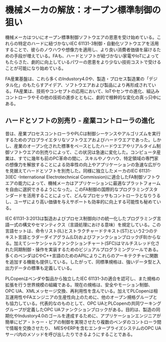 # 機械メーカの解放：オープン標準制御の狙い

機械メーカはついにオープン標準制御ソフトウエアの恩恵を受け始めている。これらの特定のハードに紐づかないIEC 61131-3制御・自動化ソフトウエアを活用することで、彼らのノウハウや想像力を適用し、より良い消費者価値を届けるための手段が増えている。FAも、ハードとソフトが紐づかない家電やIoTによってもたらさた、劇的に向上しているパワーの恩恵をより少ない技術コストで受けることが可能になり始めている。

FA産業基盤は、これら多くのIndustory4.0や、製造・プロセス製造業の「デジタル化」のもたらすアイデア、ソフトウエアおよび製品により再形成されている。FA産業は、技術やコンセプトの応用において、IoTやセンサの進化、組込みコントローラやその他の技術の進歩とともに、劇的で根幹的な変化の真っ只中にある。

## ハードとソフトの別売り - 産業コントローラの進化

昔は、産業プロセスコントローラやPLCは制御シーケンスやアルゴリズムを実行するためのプロプライエタリなソフトウエアおよびハードウエアであった。しかし、産業のオープン化された標準をベースとしたハードウエアやリアルタイム制御ソフトウエアの別売りによって、この状況は急速に変化した。コンピュータ産業は、すでに幾年も前のPC革命の間に、スキルやノウハウ、特定領域の専門家の想像力を解放することによる効率性の向上やアプリケーションの急速な広がりを見据えてハードとソフトを別売した。同様に独立したメーカのIEC 61131-3(IEC -International Electrotechnical Commission)に適合したFA制御ソフトウエアの能力によって、機械メーカはアプリケーションに最適なプラットフォームを自由に選択できるようになった。このFA制御の国際的なプログラミングスタンダードを活用することによって、どんなプロセッサもコントローラとなりうるし、ユーザにより高い価値を与えサポートも効率的に向上する可能性も秘めている。

IEC 61131-3:2013は製造およびプロセス制御向けの統一化したプログラミング言語一式の構文やセマンティクス（言語処理における意味）を規定している。この言語セットは、命令リスト(IL)とストラクチャードテキスト(ST)という2つのテキスト言語とラダーダイアグラム(LD)およびファンクションブロック(FB)からなる。加えてシーケンシャルファンクションチャート(SFC)はマルチスレッド化された同期制御・操作を実装するためのビジュアルプログラミングツールである。多くのベンダはCやC++言語のためのAPIによりこれらのアーキテクチャに関数を追加する機能も提供している。したがって、同標準規格は、強いデータ型と入出力データの標準も定義している。

PLCopenはベンダや製品から独立したIEC 61131-3の適合を認可し、また規格の拡張を行う世界規模の組織である。現在の規格は、安全やモーション制御、OPC UA、XMLメッセージ交換、再利用性を含んでいる。加えてPLCopenは相互運用性やFAエンジニアの生産性向上のために、他のオープン規格グループとも協力している。代表的なのものとして、OPC UAとPLCopenの共同ワーキンググループが定義したOPC UAファンクションブロックがある。目的は、製造の同期化やIndustory4.0のゴールを達成するために、アプリケーションエンジニアが簡単にピア・トゥー・ピアの制御を実現させたり複数のベンダのコントローラ間で情報を交換させたり、 MESやERPを含むエンタープライズシステムのOPC UAサーバ内のメソッドを呼び出したりできるようにすることである。

